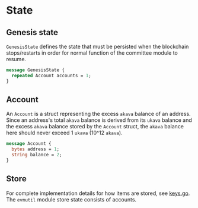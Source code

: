 <!--
order: 2
-->

# State

## Genesis state

`GenesisState` defines the state that must be persisted when the blockchain stops/restarts in order for normal function of the committee module to resume.

```protobuf
message GenesisState {
  repeated Account accounts = 1;
}

```

## Account

An `Account` is a struct representing the excess `akava` balance of an address.
Since an address's total `akava` balance is derived from its `ukava` balance and the excess `akava` balance stored by the `Account` struct, the `akava` balance here should never exceed 1 `ukava` (10^12 `akava`).

```protobuf
message Account {
  bytes address = 1;
  string balance = 2;
}
```

## Store

For complete implementation details for how items are stored, see [keys.go](../types/keys.go). The `evmutil` module store state consists of accounts.

